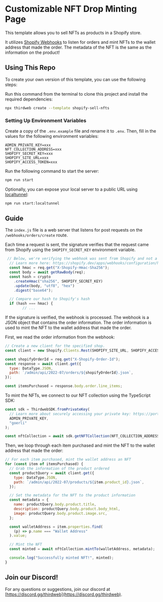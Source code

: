 # Customizable NFT Drop Minting Page

This template allows you to sell NFTs as products in a Shopify store.

It utilizes [Shopify Webhooks](https://shopify.dev/apps/webhooks) to listen for orders and mint NFTs to the wallet address that made the order. The metadata of the NFT is the same as the information on the product!

## Using This Repo

To create your own version of this template, you can use the following steps:

Run this command from the terminal to clone this project and install the required dependencies:

```bash
npx thirdweb create --template shopify-sell-nfts
```

### Setting Up Environment Variables

Create a copy of the `.env.example` file and rename it to `.env`. Then, fill in the values for the following environment variables:

```text
ADMIN_PRIVATE_KEY=xxx
NFT_COLLECTION_ADDRESS=xxx
SHOPIFY_SECRET_KEY=xxx
SHOPIFY_SITE_URL=xxx
SHOPIFY_ACCESS_TOKEN=xxx
```

Run the following command to start the server:

```bash
npm run start
```

Optionally, you can expose your local server to a public URL using [localtunnel](https://www.npmjs.com/package/localtunnel):

```bash
npm run start:localtunnel
```

## Guide

The `index.js` file is a web server that listens for post requests on the `/webhooks/orders/create` route.

Each time a request is sent, the signature verifies that the request came from Shopify using the `SHOPIFY_SECRET_KEY` environment variable.

```js
 // Below, we're verifying the webhook was sent from Shopify and not a potential attacker
  // Learn more here: https://shopify.dev/apps/webhooks/configuration/https#step-5-verify-the-webhook
  const hmac = req.get("X-Shopify-Hmac-Sha256");
  const body = await getRawBody(req);
  const hash = crypto
    .createHmac("sha256", SHOPIFY_SECRET_KEY)
    .update(body, "utf8", "hex")
    .digest("base64");

  // Compare our hash to Shopify's hash
  if (hash === hmac) {
        // ...
```

If the signature is verified, the webhook is processed. The webhook is a JSON object that contains the order information. The order information is used to mint the NFT to the wallet address that made the order.

First, we read the order information from the webhook:

```js
// Create a new client for the specified shop.
const client = new Shopify.Clients.Rest(SHOPIFY_SITE_URL, SHOPIFY_ACCESS_TOKEN);

const shopifyOrderId = req.get("X-Shopify-Order-Id");
const response = await client.get({
  type: DataType.JSON,
  path: `/admin/api/2022-07/orders/${shopifyOrderId}.json`,
});

const itemsPurchased = response.body.order.line_items;
```

To mint the NFTs, we connect to our NFT collection using the TypeScript SDK:

```js
const sdk = ThirdwebSDK.fromPrivateKey(
  // Learn more about securely accessing your private key: https://portal.thirdweb.com/sdk/set-up-the-sdk/securing-your-private-key
  ADMIN_PRIVATE_KEY,
  "goerli"
);

const nftCollection = await sdk.getNFTCollection(NFT_COLLECTION_ADDRESS);
```

Then, we loop through each item purchased and mint the NFT to the wallet address that made the order:

```js
// For each item purchased, mint the wallet address an NFT
for (const item of itemsPurchased) {
  // Grab the information of the product ordered
  const productQuery = await client.get({
    type: DataType.JSON,
    path: `/admin/api/2022-07/products/${item.product_id}.json`,
  });

  // Set the metadata for the NFT to the product information
  const metadata = {
    name: productQuery.body.product.title,
    description: productQuery.body.product.body_html,
    image: productQuery.body.product.image.src,
  };

  const walletAddress = item.properties.find(
    (p) => p.name === "Wallet Address"
  ).value;

  // Mint the NFT
  const minted = await nftCollection.mintTo(walletAddress, metadata);

  console.log("Successfully minted NFT!", minted);
}
```

## Join our Discord!

For any questions or suggestions, join our discord at [https://discord.gg/thirdweb](https://discord.gg/thirdweb).
